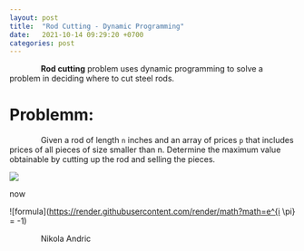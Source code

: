 ```yaml
---
layout: post
title:  "Rod Cutting - Dynamic Programming"
date:   2021-10-14 09:29:20 +0700
categories: post
---
```


&nbsp;&nbsp;&nbsp;&nbsp;&nbsp;&nbsp;&nbsp;&nbsp;&nbsp;&nbsp;&nbsp;&nbsp;&nbsp;
**Rod cutting** problem uses dynamic programming to solve a problem in deciding where to cut steel rods. 


# Problemm:

&nbsp;&nbsp;&nbsp;&nbsp;&nbsp;&nbsp;&nbsp;&nbsp;&nbsp;&nbsp;&nbsp;&nbsp;&nbsp;
Given a rod of length `n` inches and an array of prices `p` that includes prices of all pieces of size smaller than n. Determine the maximum value obtainable by cutting up the rod and selling the pieces. 


<img src="https://render.githubusercontent.com/render/math?math=e^{i \pi} = -1">

now

![formula](https://render.githubusercontent.com/render/math?math=e^{i \pi} = -1)

&nbsp;&nbsp;&nbsp;&nbsp;&nbsp;&nbsp;&nbsp;&nbsp;&nbsp;&nbsp;&nbsp;&nbsp;&nbsp;
Nikola Andric
